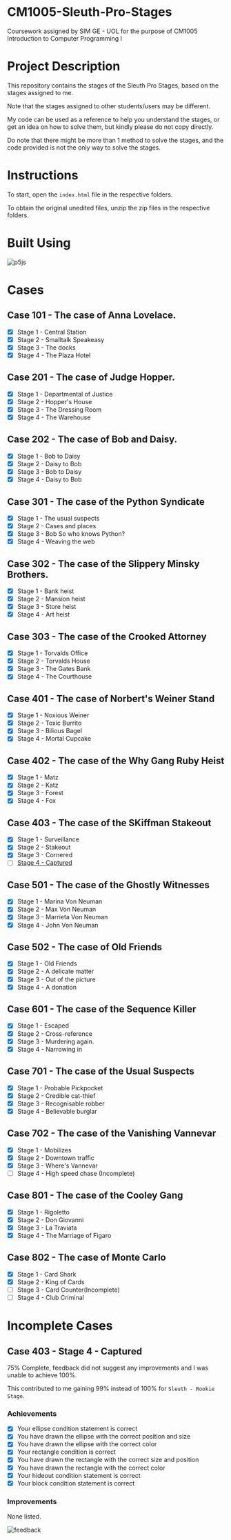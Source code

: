 # CM1005-Sleuth-Pro-Stages
Coursework assigned by SIM GE - UOL for the purpose of CM1005 Introduction to Computer Programming I

# Project Description
This repository contains the stages of the Sleuth Pro Stages, based on the stages assigned to me.

Note that the stages assigned to other students/users may be different. 

My code can be used as a reference to help you understand the stages, or get an idea on how to solve them, but kindly please do not copy directly. 

Do note that there might be more than 1 method to solve the stages, and the code provided is not the only way to solve the stages. 

# Instructions
To start, open the `index.html` file in the respective folders.

To obtain the original unedited files, unzip the zip files in the respective folders.

# Built Using
![p5js](https://img.shields.io/badge/p5.js-ED225D?style=for-the-badge&logo=p5.js&logoColor=FFFFFF)

# Cases
## Case 101 - The case of Anna Lovelace.
- [x] Stage 1 - Central Station
- [x] Stage 2 - Smalltalk Speakeasy
- [x] Stage 3 - The docks
- [x] Stage 4 - The Plaza Hotel

## Case 201 - The case of Judge Hopper.
- [x] Stage 1 - Departmental of Justice
- [x] Stage 2 - Hopper's House
- [x] Stage 3 - The Dressing Room
- [x] Stage 4 - The Warehouse

## Case 202 - The case of Bob and Daisy.
- [x] Stage 1 - Bob to Daisy
- [x] Stage 2 - Daisy to Bob
- [x] Stage 3 - Bob to Daisy
- [x] Stage 4 - Daisy to Bob

## Case 301 - The case of the Python Syndicate
- [x] Stage 1 - The usual suspects
- [x] Stage 2 - Cases and places
- [x] Stage 3 - Bob So who knows Python?
- [x] Stage 4 - Weaving the web

## Case 302 - The case of the Slippery Minsky Brothers.
- [x] Stage 1 - Bank heist
- [x] Stage 2 - Mansion heist
- [x] Stage 3 - Store heist
- [x] Stage 4 - Art heist

## Case 303 - The case of the Crooked Attorney
- [x] Stage 1 - Torvalds Office
- [x] Stage 2 - Torvalds House
- [x] Stage 3 - The Gates Bank
- [x] Stage 4 - The Courthouse

## Case 401 - The case of Norbert's Weiner Stand
- [x] Stage 1 - Noxious Weiner
- [x] Stage 2 - Toxic Burrito
- [x] Stage 3 - Bilious Bagel
- [x] Stage 4 - Mortal Cupcake

## Case 402 - The case of the Why Gang Ruby Heist
- [x] Stage 1 - Matz
- [x] Stage 2 - Katz
- [x] Stage 3 - Forest
- [x] Stage 4 - Fox

## Case 403 - The case of the SKiffman Stakeout
- [x] Stage 1 - Surveillance
- [x] Stage 2 - Stakeout
- [x] Stage 3 - Cornered
- [ ] <a href="#case-403---stage-4---captured">Stage 4 - Captured</a>

## Case 501 - The case of the Ghostly Witnesses
- [x] Stage 1 - Marina Von Neuman
- [x] Stage 2 - Max Von Neuman
- [x] Stage 3 - Marrieta Von Neuman
- [x] Stage 4 - John Von Neuman

## Case 502 - The case of Old Friends
- [x] Stage 1 - Old Friends
- [x] Stage 2 - A delicate matter
- [x] Stage 3 - Out of the picture
- [x] Stage 4 - A donation

## Case 601 - The case of the Sequence Killer
- [x] Stage 1 - Escaped
- [x] Stage 2 - Cross-reference
- [x] Stage 3 - Murdering again.
- [x] Stage 4 - Narrowing in

## Case 701 - The case of the Usual Suspects
- [x] Stage 1 - Probable Pickpocket
- [x] Stage 2 - Credible cat-thief
- [x] Stage 3 - Recognisable robber
- [x] Stage 4 - Believable burglar

## Case 702 - The case of the Vanishing Vannevar
- [x] Stage 1 - Mobilizes
- [x] Stage 2 - Downtown traffic
- [x] Stage 3 - Where's Vannevar
- [ ] Stage 4 - High speed chase (Incomplete)

## Case 801 - The case of the Cooley Gang
- [x] Stage 1 - Rigoletto
- [x] Stage 2 - Don Giovanni
- [x] Stage 3 - La Traviata
- [x] Stage 4 - The Marriage of Figaro

## Case 802 - The case of Monte Carlo
- [x] Stage 1 - Card Shark
- [x] Stage 2 - King of Cards
- [ ] Stage 3 - Card Counter(Incomplete)
- [ ] Stage 4 - Club Criminal

# Incomplete Cases
## Case 403 - Stage 4 - Captured
75% Complete, feedback did not suggest any improvements and I was unable to achieve 100%. 

This contributed to me gaining 99% instead of 100% for `Sleuth - Rookie Stage`.

### Achievements
- [x] Your ellipse condition statement is correct
- [x] You have drawn the ellipse with the correct position and size
- [x] You have drawn the ellipse with the correct color
- [x] Your rectangle condition is correct
- [x] You have drawn the rectangle with the correct size and position
- [x] You have drawn the rectangle with the correct color
- [x] Your hideout condition statement is correct
- [x] Your block condition statement is correct

### Improvements
None listed. 

![feedback](403-3/Feedback.png)